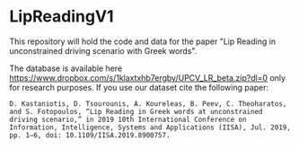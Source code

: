 # LipReadingV1

This repository will hold the code and data for the paper   "Lip Reading in unconstrained driving scenario with Greek words".


The database is available here https://www.dropbox.com/s/1klaxtxhb7ergby/UPCV_LR_beta.zip?dl=0 only for research purposes.
If you use our dataset cite the following paper:
```
D. Kastaniotis, D. Tsourounis, A. Koureleas, B. Peev, C. Theoharatos, and S. Fotopoulos, “Lip Reading in Greek words at unconstrained driving scenario,” in 2019 10th International Conference on Information, Intelligence, Systems and Applications (IISA), Jul. 2019, pp. 1–6, doi: 10.1109/IISA.2019.8900757.
```
